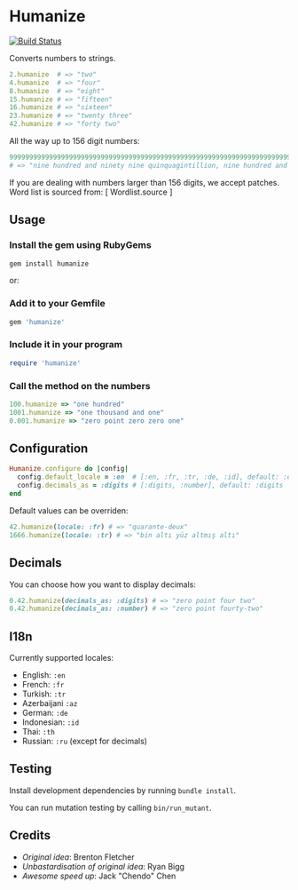 # Humanize

[![Build Status](https://travis-ci.org/radar/humanize.svg?branch=master)](https://travis-ci.org/radar/humanize)

Converts numbers to strings.

```ruby
2.humanize  # => "two"
4.humanize  # => "four"
8.humanize  # => "eight"
15.humanize # => "fifteen"
16.humanize # => "sixteen"
23.humanize # => "twenty three"
42.humanize # => "forty two"
```

All the way up to 156 digit numbers:

```ruby
999999999999999999999999999999999999999999999999999999999999999999999999999999999999999999999999999999999999999999999999999999999999999999999999999999999999.humanize
# => "nine hundred and ninety nine quinquagintillion, nine hundred and ninety nine novenquadragintillion, nine hundred and ninety nine octoquadragintillion, nine hundred and ninety nine septenquadragintillion, nine hundred and ninety nine sesquadragintillion, nine hundred and ninety nine quinquadragintillion, nine hundred and ninety nine quattuorquadragintillion, nine hundred and ninety nine trequadragintillion, nine hundred and ninety nine duoquadragintillion, nine hundred and ninety nine unquadragintillion, nine hundred and ninety nine quadragintillion, nine hundred and ninety nine novemtrigintillion, nine hundred and ninety nine octotrigintillion, nine hundred and ninety nine septentrigintillion, nine hundred and ninety nine sextrigintillion, nine hundred and ninety nine quintrigintillion, nine hundred and ninety nine quattuortrigintillion, nine hundred and ninety nine trestrigintillion, nine hundred and ninety nine duotrigintillion, nine hundred and ninety nine untrigintillion, nine hundred and ninety nine trigintillion, nine hundred and ninety nine novemvigintillion, nine hundred and ninety nine octovigintillion, nine hundred and ninety nine septenvigintillion, nine hundred and ninety nine sexvigintillion, nine hundred and ninety nine quinvigintillion, nine hundred and ninety nine quattuortillion, nine hundred and ninety nine trevigintillion, nine hundred and ninety nine duovigintillion, nine hundred and ninety nine unvigintillion, nine hundred and ninety nine vigintillion, nine hundred and ninety nine novemdecillion, nine hundred and ninety nine octodecillion, nine hundred and ninety nine septendecillion, nine hundred and ninety nine sexdecillion, nine hundred and ninety nine quindecillion, nine hundred and ninety nine quattuordecillion, nine hundred and ninety nine tredecillion, nine hundred and ninety nine duodecillion, nine hundred and ninety nine undecillion, nine hundred and ninety nine decillion, nine hundred and ninety nine nonillion, nine hundred and ninety nine octillion, nine hundred and ninety nine septillion, nine hundred and ninety nine sextillion, nine hundred and ninety nine quintrillion, nine hundred and ninety nine quadrillion, nine hundred and ninety nine trillion, nine hundred and ninety nine billion, nine hundred and ninety nine million, nine hundred and ninety nine thousand nine hundred and ninety nine"
```

If you are dealing with numbers larger than 156 digits, we accept patches. Word list is sourced from: [ Wordlist.source ]

## Usage

### Install the gem using RubyGems

```bash
gem install humanize
```

or:

### Add it to your Gemfile

```ruby
gem 'humanize'
```

### Include it in your program

```ruby
require 'humanize'
```

### Call the method on the numbers

```ruby
100.humanize => "one hundred"
1001.humanize => "one thousand and one"
0.001.humanize => "zero point zero zero one"
```

## Configuration

```ruby
Humanize.configure do |config|
  config.default_locale = :en  # [:en, :fr, :tr, :de, :id], default: :en
  config.decimals_as = :digits # [:digits, :number], default: :digits
end
```

Default values can be overriden:

```ruby
42.humanize(locale: :fr) # => "quarante-deux"
1666.humanize(locale: :tr) # => "bin altı yüz altmış altı"
```

## Decimals

You can choose how you want to display decimals:

```ruby
0.42.humanize(decimals_as: :digits) # => "zero point four two"
0.42.humanize(decimals_as: :number) # => "zero point fourty-two"
```

## I18n

Currently supported locales:

* English: `:en`
* French: `:fr`
* Turkish: `:tr`
* Azerbaijani `:az`
* German: `:de`
* Indonesian: `:id`
* Thai: `:th`
* Russian: `:ru` (except for decimals)

## Testing

Install development dependencies by running `bundle install`.

You can run mutation testing by calling `bin/run_mutant`.

## Credits

* *Original idea*: Brenton Fletcher
* *Unbastardisation of original idea*: Ryan Bigg
* *Awesome speed up*: Jack "Chendo" Chen
